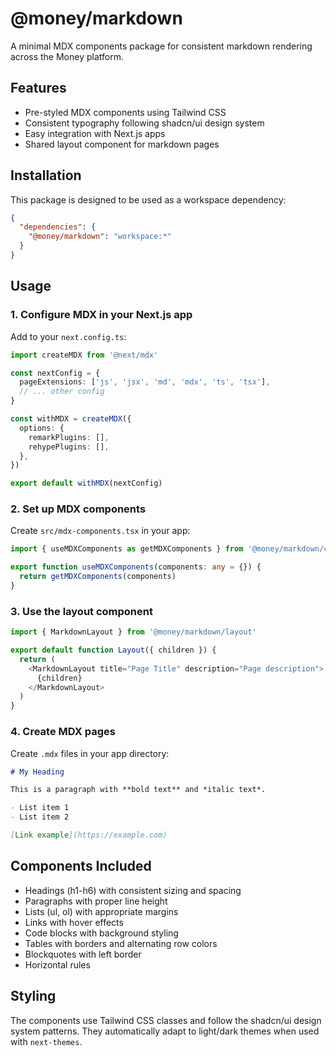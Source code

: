 # @money/markdown

A minimal MDX components package for consistent markdown rendering across the Money platform.

## Features

- Pre-styled MDX components using Tailwind CSS
- Consistent typography following shadcn/ui design system
- Easy integration with Next.js apps
- Shared layout component for markdown pages

## Installation

This package is designed to be used as a workspace dependency:

```json
{
  "dependencies": {
    "@money/markdown": "workspace:*"
  }
}
```

## Usage

### 1. Configure MDX in your Next.js app

Add to your `next.config.ts`:

```typescript
import createMDX from '@next/mdx'

const nextConfig = {
  pageExtensions: ['js', 'jsx', 'md', 'mdx', 'ts', 'tsx'],
  // ... other config
}

const withMDX = createMDX({
  options: {
    remarkPlugins: [],
    rehypePlugins: [],
  },
})

export default withMDX(nextConfig)
```

### 2. Set up MDX components

Create `src/mdx-components.tsx` in your app:

```typescript
import { useMDXComponents as getMDXComponents } from '@money/markdown/components'

export function useMDXComponents(components: any = {}) {
  return getMDXComponents(components)
}
```

### 3. Use the layout component

```typescript
import { MarkdownLayout } from '@money/markdown/layout'

export default function Layout({ children }) {
  return (
    <MarkdownLayout title="Page Title" description="Page description">
      {children}
    </MarkdownLayout>
  )
}
```

### 4. Create MDX pages

Create `.mdx` files in your app directory:

```markdown
# My Heading

This is a paragraph with **bold text** and *italic text*.

- List item 1
- List item 2

[Link example](https://example.com)
```

## Components Included

- Headings (h1-h6) with consistent sizing and spacing
- Paragraphs with proper line height
- Lists (ul, ol) with appropriate margins
- Links with hover effects
- Code blocks with background styling
- Tables with borders and alternating row colors
- Blockquotes with left border
- Horizontal rules

## Styling

The components use Tailwind CSS classes and follow the shadcn/ui design system patterns. They automatically adapt to light/dark themes when used with `next-themes`.
